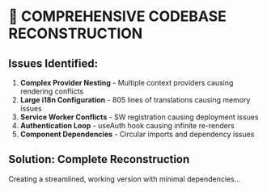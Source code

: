 # 🔧 COMPREHENSIVE CODEBASE RECONSTRUCTION

## Issues Identified:

1. **Complex Provider Nesting** - Multiple context providers causing rendering conflicts
2. **Large i18n Configuration** - 805 lines of translations causing memory issues  
3. **Service Worker Conflicts** - SW registration causing deployment issues
4. **Authentication Loop** - useAuth hook causing infinite re-renders
5. **Component Dependencies** - Circular imports and dependency issues

## Solution: Complete Reconstruction

Creating a streamlined, working version with minimal dependencies...